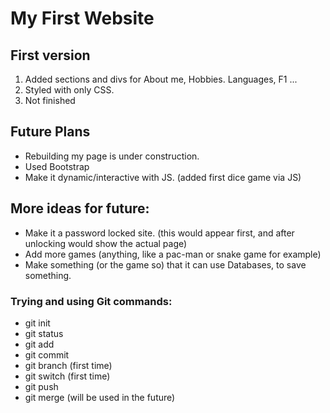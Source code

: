 # My First Website 

## First version
1. Added sections and divs for About me, Hobbies. Languages, F1 ...
2. Styled with only CSS.
3. Not finished

## Future Plans
- Rebuilding my page is under construction.
- Used Bootstrap
- Make it dynamic/interactive with JS. (added first dice game via JS)

## More ideas for future:
- Make it a password locked site. (this would appear first, and after unlocking would show the actual page)
- Add more games (anything, like a pac-man or snake game for example)
- Make something (or the game so) that it can use Databases, to save something.  


### Trying and using Git commands:
- git init
- git status
- git add
- git commit
- git branch (first time)
- git switch (first time)
- git push
- git merge (will be used in the future) 
